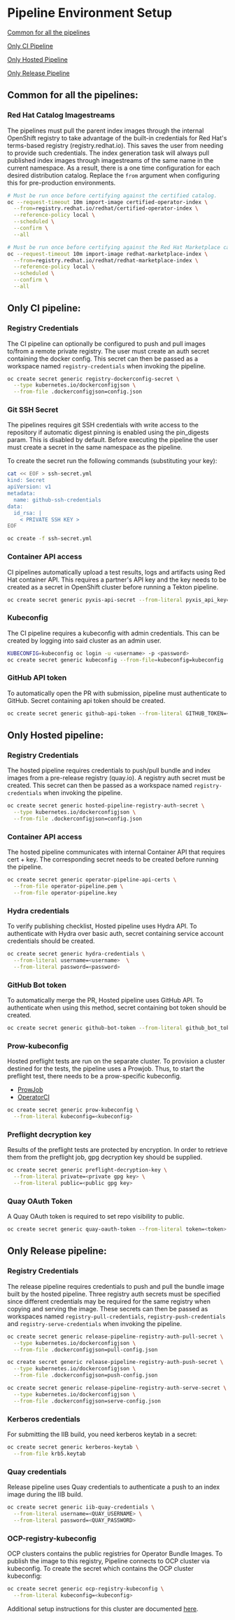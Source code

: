 # Pipeline Environment Setup

[Common for all the pipelines](#common-for-all-the-pipelines)

[Only CI Pipeline](#only-ci-pipeline)

[Only Hosted Pipeline](#only-hosted-pipeline)

[Only Release Pipeline](#only-release-pipeline)

## Common for all the pipelines:

### Red Hat Catalog Imagestreams

The pipelines must pull the parent index images through the internal OpenShift
registry to take advantage of the built-in credentials for Red Hat's terms-based
registry (registry.redhat.io). This saves the user from needing to provide such
credentials. The index generation task will always pull published index images
through imagestreams of the same name in the current namespace. As a result,
there is a one time configuration for each desired distribution catalog. Replace
the `from` argument when configuring this for pre-production environments.

```bash
# Must be run once before certifying against the certified catalog.
oc --request-timeout 10m import-image certified-operator-index \
  --from=registry.redhat.io/redhat/certified-operator-index \
  --reference-policy local \
  --scheduled \
  --confirm \
  --all

# Must be run once before certifying against the Red Hat Marketplace catalog.
oc --request-timeout 10m import-image redhat-marketplace-index \
  --from=registry.redhat.io/redhat/redhat-marketplace-index \
  --reference-policy local \
  --scheduled \
  --confirm \
  --all
```

## Only CI pipeline:

### Registry Credentials

The CI pipeline can optionally be configured to push and pull images to/from a remote
private registry. The user must create an auth secret containing the docker config.
This secret can then be passed as a workspace named `registry-credentials` when invoking
the pipeline.

```bash
oc create secret generic registry-dockerconfig-secret \
  --type kubernetes.io/dockerconfigjson \
  --from-file .dockerconfigjson=config.json
```

### Git SSH Secret

The pipelines requires git SSH credentials with
write access to the repository if automatic digest pinning
is enabled using the pin_digests param. This is disabled
by default. Before executing the pipeline the user must
create a secret in the same namespace as the pipeline.

To create the secret run the following commands (substituting your key):

```bash
cat << EOF > ssh-secret.yml
kind: Secret
apiVersion: v1
metadata:
  name: github-ssh-credentials
data:
  id_rsa: |
    < PRIVATE SSH KEY >
EOF

oc create -f ssh-secret.yml
```

### Container API access

CI pipelines automatically upload a test results, logs and artifacts using Red Hat
container API. This requires a partner's API key and the key needs to be created
as a secret in OpenShift cluster before running a Tekton pipeline.

```bash
oc create secret generic pyxis-api-secret --from-literal pyxis_api_key=< API KEY >
```

### Kubeconfig

The CI pipeline requires a kubeconfig with admin credentials. This can be created
by logging into said cluster as an admin user.

```bash
KUBECONFIG=kubeconfig oc login -u <username> -p <password>
oc create secret generic kubeconfig --from-file=kubeconfig=kubeconfig
```

### GitHub API token

To automatically open the PR with submission, pipeline must authenticate to GitHub.
Secret containing api token should be created.

```bash
oc create secret generic github-api-token --from-literal GITHUB_TOKEN=< GITHUB TOKEN >
```

## Only Hosted pipeline:

### Registry Credentials

The hosted pipeline requires credentials to push/pull bundle and index images
from a pre-release registry (quay.io). A registry auth secret must be created.
This secret can then be passed as a workspace named `registry-credentials` when
invoking the pipeline.

```bash
oc create secret generic hosted-pipeline-registry-auth-secret \
  --type kubernetes.io/dockerconfigjson \
  --from-file .dockerconfigjson=config.json
```

### Container API access

The hosted pipeline communicates with internal Container API that requires cert + key.
The corresponding secret needs to be created before running the pipeline.

```bash
oc create secret generic operator-pipeline-api-certs \
  --from-file operator-pipeline.pem \
  --from-file operator-pipeline.key
```

### Hydra credentials

To verify publishing checklist, Hosted pipeline uses Hydra API. To authenticate
with Hydra over basic auth, secret containing service account credentials
should be created.

```bash
oc create secret generic hydra-credentials \
  --from-literal username=<username>  \
  --from-literal password=<password>
```

### GitHub Bot token

To automatically merge the PR, Hosted pipeline uses GitHub API. To authenticate
when using this method, secret containing bot token should be created.

```bash
oc create secret generic github-bot-token --from-literal github_bot_token=< BOT TOKEN >
```

### Prow-kubeconfig

Hosted preflight tests are run on the separate cluster. To provision a cluster
destined for the tests, the pipeline uses a Prowjob. Thus, to start
the preflight test, there needs to be a prow-specific kubeconfig.

- [ProwJob](https://github.com/kubernetes/test-infra/tree/master/prow)
- [OperatorCI](https://docs.ci.openshift.org/docs/architecture/ci-operator/)

```bash
oc create secret generic prow-kubeconfig \
  --from-literal kubeconfig=<kubeconfig>
```

### Preflight decryption key

Results of the preflight tests are protected by encryption. In order to
retrieve them from the preflight job, gpg decryption key should be supplied.

```bash
oc create secret generic preflight-decryption-key \
  --from-literal private=<private gpg key> \
  --from-literal public=<public gpg key>
```

### Quay OAuth Token

A Quay OAuth token is required to set repo visibility to public.

```bash
oc create secret generic quay-oauth-token --from-literal token=<token>
```

## Only Release pipeline:

### Registry Credentials

The release pipeline requires credentials to push and pull the bundle image built by
the hosted pipeline. Three registry auth secrets must be specified since different
credentials may be required for the same registry when copying and serving the image.
These secrets can then be passed as workspaces named `registry-pull-credentials`,
`registry-push-credentials` and `registry-serve-credentials` when invoking the
pipeline.

```bash
oc create secret generic release-pipeline-registry-auth-pull-secret \
  --type kubernetes.io/dockerconfigjson \
  --from-file .dockerconfigjson=pull-config.json

oc create secret generic release-pipeline-registry-auth-push-secret \
  --type kubernetes.io/dockerconfigjson \
  --from-file .dockerconfigjson=push-config.json

oc create secret generic release-pipeline-registry-auth-serve-secret \
  --type kubernetes.io/dockerconfigjson \
  --from-file .dockerconfigjson=serve-config.json
```

### Kerberos credentials

For submitting the IIB build, you need kerberos keytab in a secret:

```bash
oc create secret generic kerberos-keytab \
  --from-file krb5.keytab
```

### Quay credentials

Release pipeline uses Quay credentials to authenticate a push to an index image
during the IIB build.

```bash
oc create secret generic iib-quay-credentials \
  --from-literal username=<QUAY_USERNAME> \
  --from-literal password=<QUAY_PASSWORD>
```

### OCP-registry-kubeconfig

OCP clusters contains the public registries for Operator Bundle Images.
To publish the image to this registry, Pipeline connects to OCP cluster via
kubeconfig.
To create the secret which contains the OCP cluster kubeconfig:

```bash
oc create secret generic ocp-registry-kubeconfig \
  --from-literal kubeconfig=<kubeconfig>
```

Additional setup instructions for this cluster are documented [here](rhc4tp-cluster.md).
